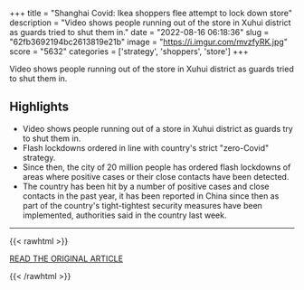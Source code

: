 +++
title = "Shanghai Covid: Ikea shoppers flee attempt to lock down store"
description = "Video shows people running out of the store in Xuhui district as guards tried to shut them in."
date = "2022-08-16 06:18:36"
slug = "62fb3692194bc2613819e21b"
image = "https://i.imgur.com/mvzfyRK.jpg"
score = "5632"
categories = ['strategy', 'shoppers', 'store']
+++

Video shows people running out of the store in Xuhui district as guards tried to shut them in.

## Highlights

- Video shows people running out of a store in Xuhui district as guards try to shut them in.
- Flash lockdowns ordered in line with country's strict "zero-Covid" strategy.
- Since then, the city of 20 million people has ordered flash lockdowns of areas where positive cases or their close contacts have been detected.
- The country has been hit by a number of positive cases and close contacts in the past year, it has been reported in China since then as part of the country's tight-tightest security measures have been implemented, authorities said in the country last week.

---

{{< rawhtml >}}
  <p class="article-category">
    <a target="_blank" href="https://www.bbc.com/news/world-asia-china-62547503">READ THE ORIGINAL ARTICLE</a>
  </p>
{{< /rawhtml >}}

